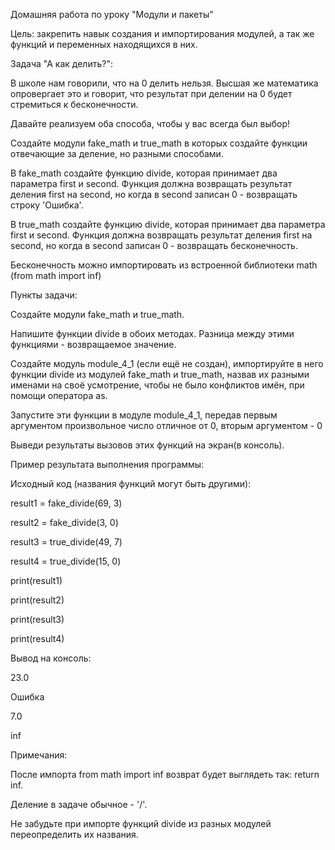Домашняя работа по уроку "Модули и пакеты"

Цель: закрепить навык создания и импортирования модулей, а так же функций и переменных находящихся в них.

Задача "А как делить?":

В школе нам говорили, что на 0 делить нельзя. Высшая же математика опровергает это и говорит, что результат при делении на 0 будет стремиться к бесконечности.

Давайте реализуем оба способа, чтобы у вас всегда был выбор!

Создайте модули fake_math и true_math в которых создайте функции отвечающие за деление, но разными способами.

В fake_math создайте функцию divide, которая принимает два параметра first и second. Функция должна возвращать результат деления first на second, но когда в second записан 0 - возвращать строку 'Ошибка'.

В true_math создайте функцию divide, которая принимает два параметра first и second. Функция должна возвращать результат деления first на second, но когда в second записан 0 - возвращать бесконечность.

Бесконечность можно импортировать из встроенной библиотеки math (from math import inf)

Пункты задачи:

Создайте модули fake_math и true_math.

Напишите функции divide в обоих методах. Разница между этими функциями - возвращаемое значение.

Создайте модуль module_4_1 (если ещё не создан), импортируйте в него функции divide из модулей fake_math и true_math, назвав их разными именами на своё усмотрение, чтобы не было конфликтов имён, при помощи оператора as.

Запустите эти функции в модуле module_4_1, передав первым аргументом произвольное число отличное от 0, вторым аргументом - 0

Выведи результаты вызовов этих функций на экран(в консоль).

Пример результата выполнения программы:

Исходный код (названия функций могут быть другими):

result1 = fake_divide(69, 3)

result2 = fake_divide(3, 0)

result3 = true_divide(49, 7)

result4 = true_divide(15, 0)

print(result1)

print(result2)

print(result3)

print(result4)

Вывод на консоль:

23.0

Ошибка

7.0

inf

Примечания:

После импорта from math import inf возврат будет выглядеть так: return inf.

Деление в задаче обычное - '/'.

Не забудьте при импорте функций divide из разных модулей переопределить их названия.
